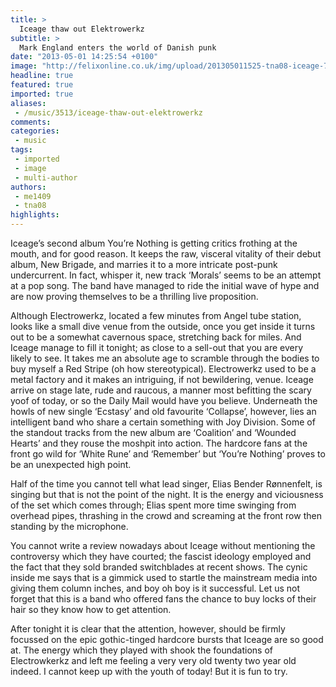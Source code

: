 ```yaml
---
title: >
  Iceage thaw out Elektrowerkz
subtitle: >
  Mark England enters the world of Danish punk
date: "2013-05-01 14:25:54 +0100"
image: "http://felixonline.co.uk/img/upload/201305011525-tna08-iceage-7.jpg"
headline: true
featured: true
imported: true
aliases:
 - /music/3513/iceage-thaw-out-elektrowerkz
comments:
categories:
 - music
tags:
 - imported
 - image
 - multi-author
authors:
 - me1409
 - tna08
highlights:
---
```


Iceage’s second album You’re Nothing is getting critics frothing at the mouth, and for good reason. It keeps the raw, visceral vitality of their debut album, New Brigade, and marries it to a more intricate post-punk undercurrent. In fact, whisper it, new track ‘Morals’ seems to be an attempt at a pop song. The band have managed to ride the initial wave of hype and are now proving themselves to be a thrilling live proposition.

Although Electrowerkz, located a few minutes from Angel tube station, looks like a small dive venue from the outside, once you get inside it turns out to be a somewhat cavernous space, stretching back for miles. And Iceage manage to fill it tonight; as close to a sell-out that you are every likely to see. It takes me an absolute age to scramble through the bodies to buy myself a Red Stripe (oh how stereotypical). Electrowerkz used to be a metal factory and it makes an intriguing, if not bewildering, venue.
 Iceage arrive on stage late, rude and raucous, a manner most befitting the scary yoof of today, or so the Daily Mail would have you believe. Underneath the howls of new single ‘Ecstasy’ and old favourite ‘Collapse’, however, lies an intelligent band who share a certain something with Joy Division. Some of the standout tracks from the new album are ‘Coalition’ and ‘Wounded Hearts’ and they rouse the moshpit into action. The hardcore fans at the front go wild for ‘White Rune’ and ‘Remember’ but ‘You’re Nothing’ proves to be an unexpected high point.

Half of the time you cannot tell what lead singer, Elias Bender Rønnenfelt, is singing but that is not the point of the night. It is the energy and viciousness of the set which comes through; Elias spent more time swinging from overhead pipes, thrashing in the crowd and screaming at the front row then standing by the microphone.

You cannot write a review nowadays about Iceage without mentioning the controversy which they have courted; the fascist ideology employed and the fact that they sold branded switchblades at recent shows. The cynic inside me says that is a gimmick used to startle the mainstream media into giving them column inches, and boy oh boy is it successful. Let us not forget that this is a band who offered fans the chance to buy locks of their hair so they know how to get attention.

After tonight it is clear that the attention, however, should be firmly focussed on the epic gothic-tinged hardcore bursts that Iceage are so good at. The energy which they played with shook the foundations of Electrowkerkz and left me feeling a very very old twenty two year old indeed. I cannot keep up with the youth of today! But it is fun to try.
